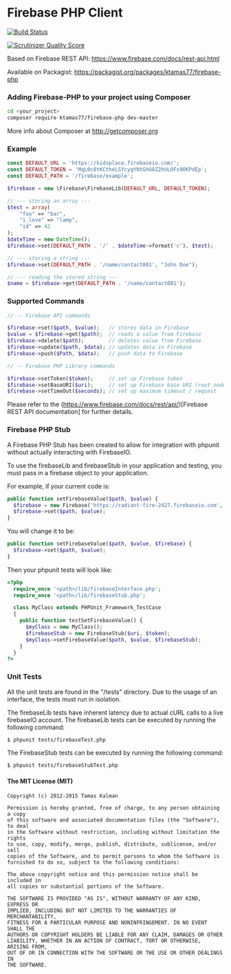# Firebase PHP Client

[![Build Status](https://drone.io/github.com/ktamas77/firebase-php/status.png)](https://drone.io/github.com/ktamas77/firebase-php/latest)

[![Scrutinizer Quality Score](https://scrutinizer-ci.com/g/ktamas77/firebase-php/badges/quality-score.png?s=239ffca76628b5a86540b9def187e2f8a199cb10)](https://scrutinizer-ci.com/g/ktamas77/firebase-php/)

Based on Firebase REST API: https://www.firebase.com/docs/rest-api.html

Available on Packagist: https://packagist.org/packages/ktamas77/firebase-php

### Adding Firebase-PHP to your project using Composer

```bash
cd <your_project>
composer require ktamas77/firebase-php dev-master
```

More info about Composer at http://getcomposer.org

### Example
```php
const DEFAULT_URL = 'https://kidsplace.firebaseio.com/';
const DEFAULT_TOKEN = 'MqL0c8tKCtheLSYcygYNtGhU8Z2hULOFs9OKPdEp';
const DEFAULT_PATH = '/firebase/example';

$firebase = new \Firebase\FirebaseLib(DEFAULT_URL, DEFAULT_TOKEN);

// --- storing an array ---
$test = array(
    "foo" => "bar",
    "i_love" => "lamp",
    "id" => 42
);
$dateTime = new DateTime();
$firebase->set(DEFAULT_PATH . '/' . $dateTime->format('c'), $test);

// --- storing a string ---
$firebase->set(DEFAULT_PATH . '/name/contact001', "John Doe");

// --- reading the stored string ---
$name = $firebase->get(DEFAULT_PATH . '/name/contact001');
```

### Supported Commands
```php
// -- Firebase API commands

$firebase->set($path, $value);   // stores data in Firebase
$value = $firebase->get($path);  // reads a value from Firebase
$firebase->delete($path);        // deletes value from Firebase
$firebase->update($path, $data); // updates data in Firebase
$firebase->push($Path, $data);   // push data to Firebase

// -- Firebase PHP Library commands

$firebase->setToken($token);     // set up Firebase token
$firebase->setBaseURI($uri);     // set up Firebase base URI (root node)
$firebase->setTimeOut($seconds); // set up maximum timeout / request
```

Please refer to the (https://www.firebase.com/docs/rest/api/)[Firebase REST API documentation] for further details.

### Firebase PHP Stub
A Firebase PHP Stub has been created to allow for integration with phpunit without actually interacting with FirebaseIO.

To use the firebaseLib and firebaseStub in your application and testing, you must pass in a firebase object to your application.

For example, if your current code is:

```php
public function setFirebaseValue($path, $value) {
  $firebase = new Firebase('https://radiant-fire-2427.firebaseio.com', 'czvEX8vMU8FZn4wYCvf466P3J6zH5ZlKQeuwxmEZ');
  $firebase->set($path, $value);
}
```

You will change it to be:

```php
public function setFirebaseValue($path, $value, $firebase) {
  $firebase->set($path, $value);
}
```

Then your phpunit tests will look like:

```php
<?php
  require_once '<path>/lib/firebaseInterface.php';
  require_once '<path>/lib/firebaseStub.php';

  class MyClass extends PHPUnit_Framework_TestCase
  {
    public function testSetFirebaseValue() {
      $myClass = new MyClass();
      $firebaseStub = new FirebaseStub($uri, $token);
      $myClass->setFirebaseValue($path, $value, $firebaseStub);
    }
  }
?>
```

### Unit Tests
All the unit tests are found in the "/tests" directory. Due to the usage of an interface, the tests must run in isolation.

The firebaseLib tests have inherent latency due to actual cURL calls to a live firebaseIO account. The firebaseLib tests can be executed by running the following command:

```bash
$ phpunit tests/firebaseTest.php
```

The FirebaseStub tests can be executed by running the following command:

```bash
$ phpunit tests/firebaseStubTest.php
```


#### The MIT License (MIT)
```
Copyright (c) 2012-2015 Tamas Kalman

Permission is hereby granted, free of charge, to any person obtaining a copy
of this software and associated documentation files (the "Software"), to deal
in the Software without restriction, including without limitation the rights
to use, copy, modify, merge, publish, distribute, sublicense, and/or sell
copies of the Software, and to permit persons to whom the Software is
furnished to do so, subject to the following conditions:

The above copyright notice and this permission notice shall be included in
all copies or substantial portions of the Software.

THE SOFTWARE IS PROVIDED "AS IS", WITHOUT WARRANTY OF ANY KIND, EXPRESS OR
IMPLIED, INCLUDING BUT NOT LIMITED TO THE WARRANTIES OF MERCHANTABILITY,
FITNESS FOR A PARTICULAR PURPOSE AND NONINFRINGEMENT. IN NO EVENT SHALL THE
AUTHORS OR COPYRIGHT HOLDERS BE LIABLE FOR ANY CLAIM, DAMAGES OR OTHER
LIABILITY, WHETHER IN AN ACTION OF CONTRACT, TORT OR OTHERWISE, ARISING FROM,
OUT OF OR IN CONNECTION WITH THE SOFTWARE OR THE USE OR OTHER DEALINGS IN
THE SOFTWARE.
```
